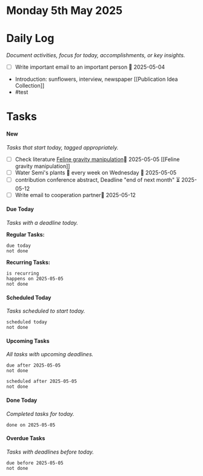
# Monday 5th May 2025
# Daily Log
*Document activities, focus for today, accomplishments, or key insights.*
- [ ] Write important email to an important person 📅 2025-05-04
- Introduction: sunflowers, interview, newspaper [[Publication Idea Collection]]
- #test
# Tasks
#### New
*Tasks that start today, tagged appropriately.*
- [ ] Check literature  [Feline gravity manipulation](https://doi.org/10.48550/arXiv.2503.22919)📅 2025-05-05 [[Feline gravity manipulation]]
- [ ] Water Semi's plants 🔁 every week on Wednesday 🛫 2025-05-05
- [ ] contribution conference abstract, Deadline "end of next month" ⏳ 2025-05-12 
- [ ] Write email to cooperation partner📅 2025-05-12 
#### Due Today
_Tasks with a deadline today._

**Regular Tasks:**
```tasks
due today
not done
```
**Recurring Tasks:**
```tasks
is recurring
happens on 2025-05-05
not done
```

#### Scheduled Today
_Tasks scheduled to start today._

```tasks
scheduled today
not done
```

#### Upcoming Tasks
_All tasks with upcoming deadlines._

```tasks
due after 2025-05-05
not done
```
```tasks
scheduled after 2025-05-05
not done
```

#### Done Today
_Completed tasks for today._

```tasks
done on 2025-05-05
```

#### Overdue Tasks
_Tasks with deadlines before today._

```tasks
due before 2025-05-05
not done
```
